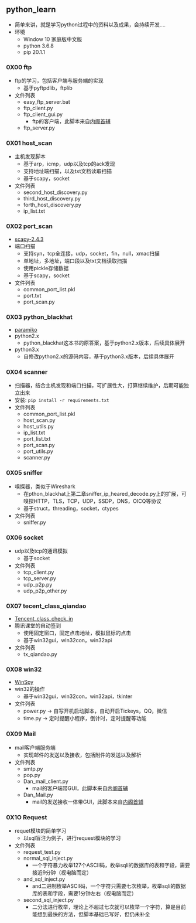 ## python_learn

  - 简单来讲，就是学习python过程中的资料以及成果，会持续开发.... 
  - 环境
     - Window 10 家庭版中文版
     - python 3.6.8
     - pip 20.1.1

### 0X00 ftp

  - ftp的学习，包括客户端与服务端的实现
     - 基于pyftpdlib，ftplib
  - 文件列表
     - easy_ftp_server.bat
     - ftp_client.py
     - ftp_client_gui.py
         - ftp的客户端，此脚本来自[内阁首辅](https://github.com/neigeshoufu)
     - ftp_server.py

### 0X01 host_scan

  - 主机发现脚本
     - 基于arp，icmp，udp以及tcp的ack发现
     - 支持地址端扫描，以及txt文档读取扫描
     - 基于scapy，socket
  - 文件列表
     - second_host_discovery.py
     - third_host_discovery.py
     - forth_host_discovery.py
     - ip_list.txt

### 0X02 port_scan

  - [scapy-2.4.3](https://github.com/secdev/scapy)
  - 端口扫描
     - 支持syn，tcp全连接，udp，socket，fin，null，xmac扫描
     - 单地址，多地址，端口段以及txt文档读取扫描
     - 使用pickle存储数据
     - 基于scapy，socket
  - 文件列表
     - common_port_list.pkl
     - port.txt
     - port_scan.py

### 0X03 python_blackhat

  - [paramiko](https://github.com/paramiko/paramiko)
  - python2.x
     - python_blackhat这本书的原答案，基于python2.x版本，后续具体展开
  - python3.x
     - 自修改python2.x的源码内容，基于python3.x版本，后续具体展开

### 0X04 scanner

  - 扫描器，结合主机发现和端口扫描，可扩展性大，打算继续维护，后期可能独立出来
  - 安装: `pip install -r requirements.txt`
  - 文件列表
     - common_port_list.pkl
     - host_scan.py
     - host_utils.py
     - ip_list.txt
     - port_list.txt
     - port_scan.py
     - port_utils.py
     - scanner.py

### 0X05 sniffer

  - 嗅探器，类似于Wireshark
     - 在pthon_blackhat上第二章sniffer_ip_heared_decode.py上的扩展，可嗅探HTTP，TLS，TCP，UDP，SSDP，DNS，OICQ等协议
     - 基于struct，threading，socket，ctypes
  - 文件列表
     - sniffer.py

### 0X06 socket

  - udp以及tcp的通讯模拟
     - 基于socket
  - 文件列表
     - tcp_client.py
     - tcp_server.py
     - udp_p2p.py
     - udp_p2p_other.py

### 0X07 tecent_class_qiandao

  - [Tencent_class_check_in](https://github.com/Suyixiu/Tencent_class_check_in)
  - 腾讯课堂的自动签到
     - 使用固定窗口，固定点击地址，模拟鼠标的点击
     - 基于win32gui，win32con，win32api
  - 文件列表
     - tx_qiandao.py

### 0X08 win32

  - [WinSpy](https://sourceforge.net/projects/winspyex/)
  - win32的操作
     - 基于win32gui，win32con，win32api，tkinter
  - 文件列表
     - power.py  ->  自写开机启动脚本，自动开启Tickeys，QQ，微信
     - time.py  ->  定时提醒小程序，倒计时，定时提醒等功能

### 0X09 Mail

  - mail客户端服务端
     - 实现邮件的发送以及接收，包括附件的发送以及解析
  - 文件列表
     - smtp.py
     - pop.py
     - Dan_mail_client.py
         - mail的客户端带GUI，此脚本来自[内阁首辅](https://github.com/neigeshoufu)
     - Dan_Mail.py
         - mail的发送接收一体带GUI，此脚本来自[内阁首辅](https://github.com/neigeshoufu)

### 0X1O Request

  - requet模块的简单学习
     - 以sql盲注为例子，进行request模块的学习
  - 文件列表
     - request_test.py
     - normal_sql_inject.py
         - 一个字符暴力枚举127个ASCII码，枚举sqli的数据库的表和字段，需要接近9分钟（视电脑而定）
     - and_sql_inject.py
         - and二进制枚举ASCII码，一个字符只需要七次枚举，枚举sqli的数据库的表和字段，需要1分钟左右（视电脑而定）
     - second_sql_inject.py
          - 二分法进行枚举，理论上不超过七次就可以枚举一个字符，算是目前能想到最快的方法，但脚本基础已写好，但仍未补全